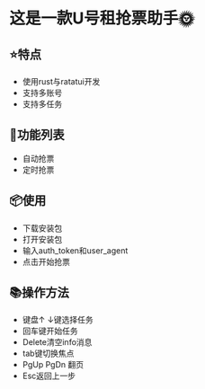 # 这是一款U号租抢票助手🌞

## ⭐特点
- 使用rust与ratatui开发
- 支持多账号
- 支持多任务

## 🌈功能列表

- 自动抢票
- 定时抢票

## 📦使用

- 下载安装包
- 打开安装包
- 输入auth_token和user_agent
- 点击开始抢票

## 📚操作方法
- 键盘↑ ↓键选择任务 
- 回车键开始任务
- Delete清空info消息
- tab键切换焦点
- PgUp PgDn 翻页
- Esc返回上一步